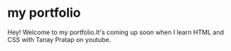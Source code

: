 # my portfolio
Hey! Welcome to my portfolio.It's coming up soon when I learn HTML and CSS with Tanay Pratap on youtube.